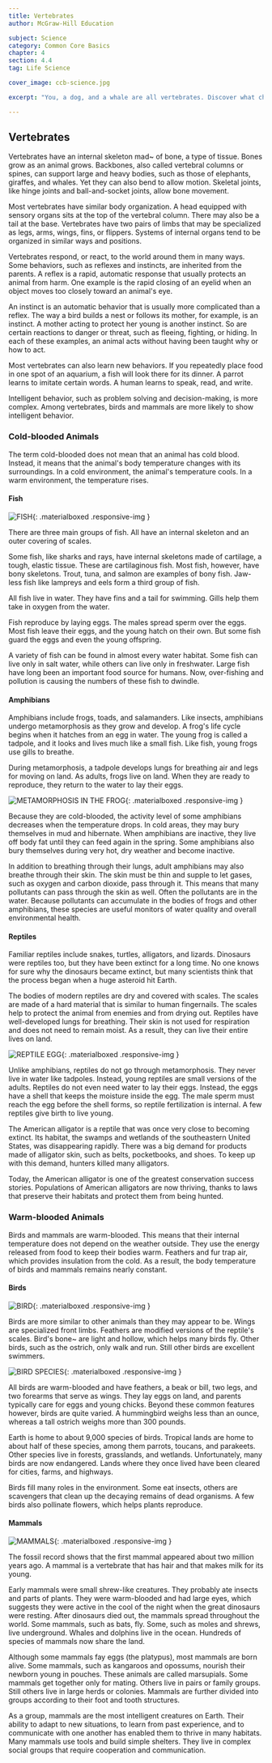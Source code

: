 ```yaml
---
title: Vertebrates
author: McGraw-Hill Education

subject: Science
category: Common Core Basics
chapter: 4
section: 4.4
tag: Life Science

cover_image: ccb-science.jpg

excerpt: "You, a dog, and a whale are all vertebrates. Discover what characteristics are common to all vertebrates and investigate the differences between cold-blooded and warm-blooded animals."

---
```

## Vertebrates

Vertebrates have an internal skeleton mad~ of bone, a type of tissue. Bones grow as an animal grows. Backbones, also called vertebral columns or spines, can support large and heavy bodies, such as those of elephants, giraffes, and whales. Yet they can also bend to allow motion. Skeletal joints, like hinge joints and ball-and-socket joints, allow bone movement.

Most vertebrates have similar body organization. A head equipped with sensory organs sits at the top of the vertebral column. There may also be a tail at the base. Vertebrates have two pairs of limbs that may be specialized as legs, arms, wings, fins, or flippers. Systems of internal organs tend to be organized in similar ways and positions.

Vertebrates respond, or react, to the world around them in many ways. Some behaviors, such as reflexes and instincts, are inherited from the parents. A reflex is a rapid, automatic response that usually protects an animal from harm. One example is the rapid closing of an eyelid when an object moves too closely toward an animal's eye.

An instinct is an automatic behavior that is usually more complicated than a reflex. The way a bird builds a nest or follows its mother, for example, is an instinct. A mother acting to protect her young is another instinct. So are certain reactions to danger or threat, such as fleeing, fighting, or hiding. In each of these examples, an animal acts without having been taught why or how to act.

Most vertebrates can also learn new behaviors. If you repeatedly place food in one spot of an aquarium, a fish will look there for its dinner. A parrot learns to imitate certain words. A human learns to speak, read, and write.

Intelligent behavior, such as problem solving and decision-making, is more complex. Among vertebrates, birds and mammals are more likely to show intelligent behavior.

### Cold-blooded Animals

The term cold-blooded does not mean that an animal has cold blood. Instead, it means that the animal's body temperature changes with its surroundings. In a cold environment, the animal's temperature cools. In a warm environment, the temperature rises.

#### Fish

![FISH](){: .materialboxed .responsive-img }

There are three main groups of fish. All have an internal skeleton and an outer covering of scales.

Some fish, like sharks and rays, have internal skeletons made of cartilage, a tough, elastic tissue. These are cartilaginous fish. Most fish, however, have bony skeletons. Trout, tuna, and salmon are examples of bony fish. Jaw-less fish like lampreys and eels form a third group of fish.

All fish live in water. They have fins and a tail for swimming. Gills help them take in oxygen from the water.

Fish reproduce by laying eggs. The males spread sperm over the eggs. Most fish leave their eggs, and the young hatch on their own. But some fish guard the eggs and even the young offspring.

A variety of fish can be found in almost every water habitat. Some fish can live only in salt water, while others can live only in freshwater. Large fish have long been an important food source for humans. Now, over-fishing and pollution is causing the numbers of these fish to dwindle.

#### Amphibians

Amphibians include frogs, toads, and salamanders. Like insects, amphibians undergo metamorphosis as they grow and develop. A frog's life cycle begins when it hatches from an egg in water. The young frog is called a tadpole, and it looks and lives much like a small fish. Like fish, young frogs use gills to breathe.

During metamorphosis, a tadpole develops lungs for breathing air and legs for moving on land. As adults, frogs live on land. When they are ready to reproduce, they return to the water to lay their eggs.

![METAMORPHOSIS IN THE FROG](){: .materialboxed .responsive-img }

Because they are cold-blooded, the activity level of some amphibians decreases when the temperature drops. In cold areas, they may bury themselves in mud and hibernate. When amphibians are inactive, they live off body fat until they can feed again in the spring. Some amphibians also bury themselves during very hot, dry weather and become inactive.

In addition to breathing through their lungs, adult amphibians may also breathe through their skin. The skin must be thin and supple to let gases, such as oxygen and carbon dioxide, pass through it. This means that many pollutants can pass through the skin as well. Often the pollutants are in the water. Because pollutants can accumulate in the bodies of frogs and other amphibians, these species are useful monitors of water quality and overall environmental health.

#### Reptiles

Familiar reptiles include snakes, turtles, alligators, and lizards. Dinosaurs were reptiles too, but they have been extinct for a long time. No one knows for sure why the dinosaurs became extinct, but many scientists think that the process began when a huge asteroid hit Earth.

The bodies of modern reptiles are dry and covered with scales. The scales are made of a hard material that is similar to human fingernails. The scales help to protect the animal from enemies and from drying out. Reptiles have well-developed lungs for breathing. Their skin is not used for respiration and does not need to remain moist. As a result, they can live their entire lives on land.

![REPTILE EGG](){: .materialboxed .responsive-img }

Unlike amphibians, reptiles do not go through metamorphosis. They never live in water like tadpoles. Instead, young reptiles are small versions of the adults. Reptiles do not even need water to lay their eggs. Instead, the eggs have a shell that keeps the moisture inside the egg. The male sperm must reach the egg before the shell forms, so reptile fertilization is internal. A few reptiles give birth to live young.

The American alligator is a reptile that was once very close to becoming extinct. Its habitat, the swamps and wetlands of the southeastern United States, was disappearing rapidly. There was a big demand for products made of alligator skin, such as belts, pocketbooks, and shoes. To keep up with this demand, hunters killed many alligators.

Today, the American alligator is one of the greatest conservation success stories. Populations of American alligators are now thriving, thanks to laws that preserve their habitats and protect them from being hunted.

### Warm-blooded Animals

Birds and mammals are warm-blooded. This means that their internal temperature does not depend on the weather outside. They use the energy released from food to keep their bodies warm. Feathers and fur trap air, which provides insulation from the cold. As a result, the body temperature of birds and mammals remains nearly constant.

#### Birds

![BIRD](){: .materialboxed .responsive-img }

Birds are more similar to other animals than they may appear to be. Wings are specialized front limbs. Feathers are modified versions of the reptile's scales. Bird's bone~ are light and hollow, which helps many birds fly. Other birds, such as the ostrich, only walk and run. Still other birds are excellent swimmers.

![BIRD SPECIES](){: .materialboxed .responsive-img }

All birds are warm-blooded and have feathers, a beak or bill, two legs, and two forearms that serve as wings. They lay eggs on land, and parents typically care for eggs and young chicks. Beyond these common features however, birds are quite varied. A hummingbird weighs less than an ounce, whereas a tall ostrich weighs more than 300 pounds.

Earth is home to about 9,000 species of birds. Tropical lands are home to about half of these species, among them parrots, toucans, and parakeets. Other species live in forests, grasslands, and wetlands. Unfortunately, many birds are now endangered. Lands where they once lived have been cleared for cities, farms, and highways.

Birds fill many roles in the environment. Some eat insects, others are scavengers that clean up the decaying remains of dead organisms. A few birds also pollinate flowers, which helps plants reproduce.

#### Mammals

![MAMMALS](){: .materialboxed .responsive-img }

The fossil record shows that the first mammal appeared about two million years ago. A mammal is a vertebrate that has hair and that makes milk for its young.

Early mammals were small shrew-like creatures. They probably ate insects and parts of plants. They were warm-blooded and had large eyes, which suggests they were active in the cool of the night when the great dinosaurs were resting. After dinosaurs died out, the mammals spread throughout the world. Some mammals, such as bats, fly. Some, such as moles and shrews, live underground. Whales and dolphins live in the ocean. Hundreds of species of mammals now share the land.

Although some mammals fay eggs (the platypus), most mammals are born alive. Some mammals, such as kangaroos and opossums, nourish their newborn young in pouches. These animals are called marsupials. Some mammals get together only for mating. Others live in pairs or family groups. Still others live in large herds or colonies. Mammals are further divided into groups according to their foot and tooth structures.

As a group, mammals are the most intelligent creatures on Earth. Their ability to adapt to new situations, to learn from past experience, and to communicate with one another has enabled them to thrive in many habitats. Many mammals use tools and build simple shelters. They live in complex social groups that require cooperation and communication.
